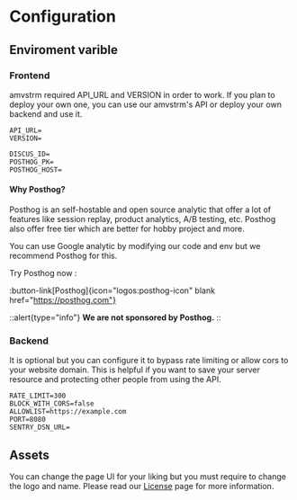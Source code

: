 # Configuration

## Enviroment varible

### Frontend

amvstrm required API_URL and VERSION in order to work. If you plan to deploy your own one, you can use our amvstrm's API or deploy your own backend and use it.

```env
API_URL=
VERSION=

DISCUS_ID=
POSTHOG_PK=
POSTHOG_HOST=
```

#### Why Posthog?

Posthog is an self-hostable and open source analytic that offer a lot of features like session replay, product analytics, A/B testing, etc. Posthog also offer free tier which are better for hobby project and more.

You can use Google analytic by modifying our code and env but we recommend Posthog for this.

Try Posthog now :

:button-link[Posthog]{icon="logos:posthog-icon" blank href="https://posthog.com"}

::alert{type="info"}
__We are not sponsored by Posthog.__
::

### Backend

It is optional but you can configure it to bypass rate limiting or allow cors to your website domain. This is helpful if you want to save your server resource and protecting other people from using the API.

```env
RATE_LIMIT=300
BLOCK_WITH_CORS=false
ALLOWLIST=https://example.com
PORT=8080
SENTRY_DSN_URL=
```

## Assets

You can change the page UI for your liking
but you must require to change the logo and name. Please read our [License](/license) page for more information.
